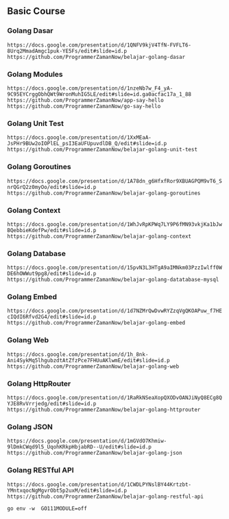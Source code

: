 ## Basic Course

### Golang Dasar

`https://docs.google.com/presentation/d/1QNFV9kjV4TfN-FVFLT6-8Urq2MmadAmgc1puk-YE5Fs/edit#slide=id.p`
`https://github.com/ProgrammerZamanNow/belajar-golang-dasar`

### Golang Modules

`https://docs.google.com/presentation/d/1nzeNb7w_F4_yA-9C95EYCrggObhQWt9WronMuhIG5LE/edit#slide=id.ga0acfac17a_1_88`
`https://github.com/ProgrammerZamanNow/app-say-hello`
`https://github.com/ProgrammerZamanNow/go-say-hello`

### Golang Unit Test

`https://docs.google.com/presentation/d/1XxMEaA-JsPHr9BUw2oIOPlEL_psI3EaUFUpuvdlDB_Q/edit#slide=id.p`
`https://github.com/ProgrammerZamanNow/belajar-golang-unit-test`

### Golang Goroutines

`https://docs.google.com/presentation/d/1A78dn_g6HfxfRor9XBUAGPQM9vT6_SnrQGrQ2z0myOo/edit#slide=id.p`
`https://github.com/ProgrammerZamanNow/belajar-golang-goroutines`

### Golang Context

`https://docs.google.com/presentation/d/1WhJvRpKPWq7LY9P6fMN93vkjKa1bJwBQebbieKdefPw/edit#slide=id.p`
`https://github.com/ProgrammerZamanNow/belajar-golang-context`

### Golang Database

`https://docs.google.com/presentation/d/15pvN3L3HTgA9aIMNkm03PzzIwlff0WDE6hOWWut9pg8/edit#slide=id.p`
`https://github.com/ProgrammerZamanNow/belajar-golang-datatabase-mysql`

### Golang Embed

`https://docs.google.com/presentation/d/1d7NZMrQwDvwRYZzqVgQKOAPuw_f7HEcIQdI6Rfvd2G4/edit#slide=id.p`
`https://github.com/ProgrammerZamanNow/belajar-golang-embed`

### Golang Web

`https://docs.google.com/presentation/d/1h_8nk-Ani4SykMq5lhgubzdtAtZfzPce7FHUuAKlwmE/edit#slide=id.p`
`https://github.com/ProgrammerZamanNow/belajar-golang-web`

### Golang HttpRouter

`https://docs.google.com/presentation/d/1RaRkNSeaXopQXODvOANJiNyQ8ECg8QYJE8RvVrrjedg/edit#slide=id.p`
`https://github.com/ProgrammerZamanNow/belajar-golang-httprouter`

### Golang JSON

`https://docs.google.com/presentation/d/1mGVdO7Khmiw-9lDmkCWqd9l5_UqohKRkpHbjabRD--U/edit#slide=id.p`
`https://github.com/ProgrammerZamanNow/belajar-golang-json`

### Golang RESTful API

`https://docs.google.com/presentation/d/1CWDLPYNslBY44Krtzbt-YMntxqocNgMgvrObt5p2uxM/edit#slide=id.p`
`https://github.com/ProgrammerZamanNow/belajar-golang-restful-api`

`go env -w  GO111MODULE=off`
